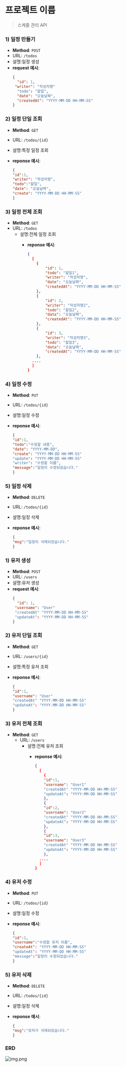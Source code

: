 # 프로젝트 이름

> 스케줄 관리 API

### 1) 일정 만들기

- **Method**: `POST`
- URL: `/todos`
- 설명:일정 생성
- **request 예시**:
  ```json
  {
    "id": 1,
   "writer": "작성자명"
    "todo": "할일",
    "date": "오늘날짜",
    "createdAt": "YYYY-MM-DD HH-MM-SS"
  }

### 2) 일정 단일 조회

- **Method**: `GET`
- URL: `/todos/{id}`
- 설명:특정 일정 조회
- **reponse 예시**:

    ```json
   {
    "id":1,
    "writer": "작성자명",
    "todo":"할일",
    "date": "오늘날짜", 
    "create": "YYYY-MM-DD HH-MM-SS"
    }

### 3) 일정 전체 조회

- **Method**: `GET`
- URL: `/todos`
  - 설명:전체 일정 조회
      - **reponse 예시**:

          ```json
         {
            [
              {
                  "id": 1,
                  "todo": "할일1",
                  "writer": "작성자명",
                  "date": "오늘날짜",
                  "createdAt": "YYYY-MM-DD HH-MM-SS"
              },
              {
                  "id": 2,
                  "writer": "작성자명2",
                  "todo": "할일2",
                  "data": "오늘날짜",
                  "createdAt": "YYYY-MM-DD HH-MM-SS"
              },
              {
                  "id": 3,
                  "writer": "작성자명3",
                  "todo": "할일3",
                  "data": "오늘날짜",
                  "createdAt": "YYYY-MM-DD HH-MM-SS"
              },
            ....
            ]
          }

### 4) 일정 수정

- **Method**: `PUT`
- URL: `/todos/{id}`
- 설명:일정 수정
- **reponse 예시**:

    ```json
   {
    "id":1,
    "todo":"수정할 내용",
    "date": "YYYY-MM-DD",
    "create": "YYYY-MM-DD HH-MM-SS"
    "update": "YYYY-MM-DD HH-MM-SS"
    "writer": "수정할 이름",
    "message":"일정이 수정되었습니다."
    }

### 5) 일정 삭제

- **Method**: `DELETE`
- URL: `/todos/{id}`
- 설명:일정 삭제
- **reponse 예시**:

    ```json
   {
    "msg":"일정이 삭제되었습니다."
    }

### 1) 유저 생성

- **Method**: `POST`
- URL: `/users`
- 설명:유저 생성
- **request 예시**:
  ```json
  {
    "id": 1,
   "username": "User"
   "createdAt" "YYYY-MM-DD HH-MM-SS"
   "updateAt": "YYYY-MM-DD HH-MM-SS"
  }

### 2) 유저 단일 조회

- **Method**: `GET`
- URL: `/users/{id}`
- 설명:특정 유저 조회
- **reponse 예시**:

    ```json
   {
    "id":1,
   "username": "User"
   "createdAt" "YYYY-MM-DD HH-MM-SS"
   "updateAt": "YYYY-MM-DD HH-MM-SS"
    }

### 3) 유저 전체 조회

- **Method**: `GET`
  - URL: `/users`
    - 설명:전체 유저 조회
      - **reponse 예시**:

          ```json
         {
            [
              {
              "id":1,
              "username": "User1"
              "createdAt" "YYYY-MM-DD HH-MM-SS"
              "updateAt": "YYYY-MM-DD HH-MM-SS"
              },
              {
              "id":2,
              "username": "User2"
              "createdAt" "YYYY-MM-DD HH-MM-SS"
              "updateAt": "YYYY-MM-DD HH-MM-SS"
              },
              {
              "id":3,
              "username": "User3"
              "createdAt" "YYYY-MM-DD HH-MM-SS"
              "updateAt": "YYYY-MM-DD HH-MM-SS"
              },
            ....
            ]
          }

### 4) 유저 수정

- **Method**: `PUT`
- URL: `/todos/{id}`
- 설명:일정 수정
- **reponse 예시**:

    ```json
   {
    "id":1,
    "username":"수정할 유저 이름",
    "createAt": "YYYY-MM-DD HH-MM-SS"
    "updateAt": "YYYY-MM-DD HH-MM-SS"
    "message":"일정이 수정되었습니다."
    }

### 5) 유저 삭제

- **Method**: `DELETE`
- URL: `/todos/{id}`
- 설명:일정 삭제
- **reponse 예시**:

    ```json
   {
    "msg":"유저가 삭제되었습니다."
    }


### ERD

![img.png](img.png)
